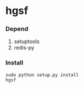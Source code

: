 # hgsf #

### Depend ###
1. setuptools  
2. redis-py  

### Install ###
`sudo python setup.py install`  
`hgsf`
